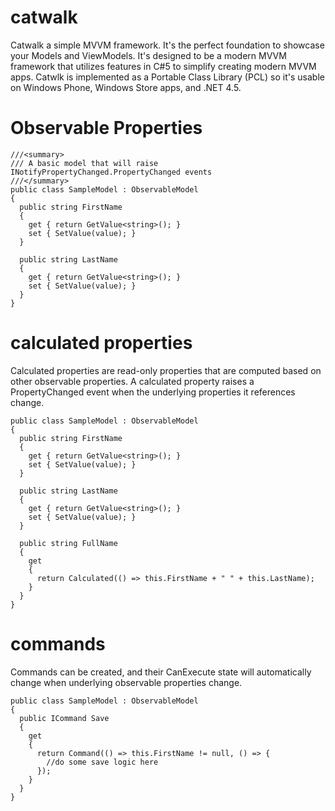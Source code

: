 catwalk
=======

Catwalk a simple MVVM framework.  It's the perfect foundation to showcase your Models and ViewModels.  It's designed to be a modern MVVM framework that utilizes features in C#5 to simplify creating modern MVVM apps.  Catwlk is implemented as a Portable Class Library (PCL) so it's usable on Windows Phone, Windows Store apps, and .NET 4.5.

Observable Properties
=======
    ///<summary>
    /// A basic model that will raise INotifyPropertyChanged.PropertyChanged events
    ///</summary>
    public class SampleModel : ObservableModel
    {
      public string FirstName
      {
        get { return GetValue<string>(); }
        set { SetValue(value); }
      }

      public string LastName
      {
        get { return GetValue<string>(); }
        set { SetValue(value); }
      }
    }
  
calculated properties
======
Calculated properties are read-only properties that are computed based on other observable properties.  A calculated property raises a PropertyChanged event when the underlying properties it references change.

    public class SampleModel : ObservableModel
    {
      public string FirstName
      {
        get { return GetValue<string>(); }
        set { SetValue(value); }
      }
    
      public string LastName
      {
        get { return GetValue<string>(); }
        set { SetValue(value); }
      }
    
      public string FullName
      {
        get
        {
          return Calculated(() => this.FirstName + " " + this.LastName);
        }
      }
    }
    
commands
======
Commands can be created, and their CanExecute state will automatically change when underlying observable properties change.

    public class SampleModel : ObservableModel
    {
      public ICommand Save
      {
        get
        {
          return Command(() => this.FirstName != null, () => {
            //do some save logic here
          });
        }
      }
    }
